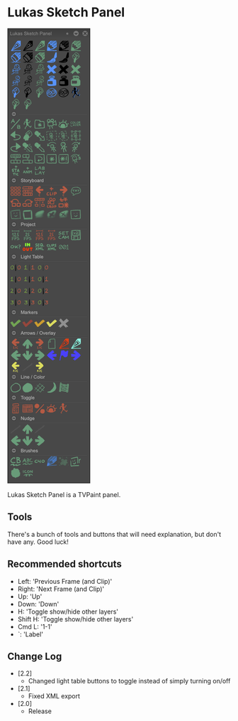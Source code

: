 # Lukas Sketch Panel
![Screenshot of Lukas Sketch Panel](screenshot.png)

Lukas Sketch Panel is a TVPaint panel.

## Tools
There's a bunch of tools and buttons that will need explanation, but don't have any. Good luck!

## Recommended shortcuts
- Left: 'Previous Frame (and Clip)'
- Right: 'Next Frame (and Clip)'
- Up: 'Up'
- Down: 'Down'
- H: 'Toggle show/hide other layers'
- Shift H: 'Toggle show/hide other layers'
- Cmd L: '1-1'
- `: 'Label'

## Change Log
- [2.2]
  - Changed light table buttons to toggle instead of simply turning on/off
- [2.1]
  - Fixed XML export
- [2.0]
  - Release